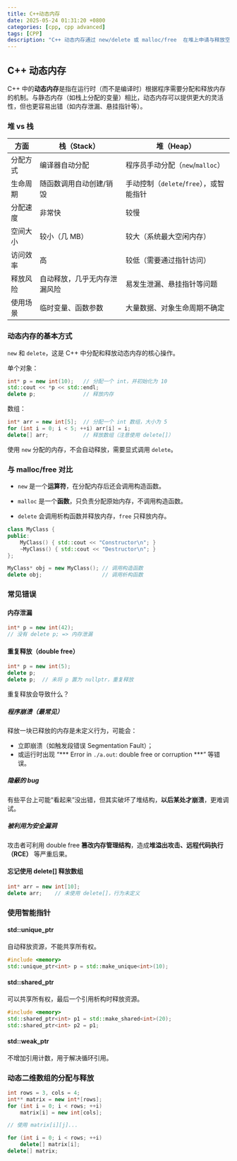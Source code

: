 ```yaml
---
title: C++动态内存
date: 2025-05-24 01:31:20 +0800
categories: [cpp, cpp advanced]
tags: [CPP]
description: "C++ 动态内存通过 new/delete 或 malloc/free  在堆上申请与释放空间，支持灵活对象创建，但需手动管理，避免内存泄漏与野指针。"
---
```

## C++ 动态内存

C++ 中的**动态内存**是指在运行时（而不是编译时）根据程序需要分配和释放内存的机制。与静态内存（如栈上分配的变量）相比，动态内存可以提供更大的灵活性，但也更容易出错（如内存泄漏、悬挂指针等）。

### 堆 vs 栈

| 方面     | 栈（Stack）                  | 堆（Heap）                              |
| -------- | ---------------------------- | --------------------------------------- |
| 分配方式 | 编译器自动分配               | 程序员手动分配（`new`/`malloc`）        |
| 生命周期 | 随函数调用自动创建/销毁      | 手动控制（`delete`/`free`），或智能指针 |
| 分配速度 | 非常快                       | 较慢                                    |
| 空间大小 | 较小（几 MB）                | 较大（系统最大空闲内存）                |
| 访问效率 | 高                           | 较低（需要通过指针访问）                |
| 释放风险 | 自动释放，几乎无内存泄漏风险 | 易发生泄漏、悬挂指针等问题              |
| 使用场景 | 临时变量、函数参数           | 大量数据、对象生命周期不确定            |

### 动态内存的基本方式

`new` 和 `delete`，这是 C++ 中分配和释放动态内存的核心操作。

单个对象：

```cpp
int* p = new int(10);   // 分配一个 int，并初始化为 10
std::cout << *p << std::endl;
delete p;               // 释放内存
```

数组：

```cpp
int* arr = new int[5];  // 分配一个 int 数组，大小为 5
for (int i = 0; i < 5; ++i) arr[i] = i;
delete[] arr;           // 释放数组（注意使用 delete[]）
```

使用 `new` 分配的内存，不会自动释放，需要显式调用 `delete`。

### 与 malloc/free 对比

- `new` 是一个**运算符**，在分配内存后还会调用构造函数。

- `malloc` 是一个**函数**，只负责分配原始内存，不调用构造函数。

- `delete` 会调用析构函数并释放内存，`free` 只释放内存。

```cpp
class MyClass {
public:
    MyClass() { std::cout << "Constructor\n"; }
    ~MyClass() { std::cout << "Destructor\n"; }
};

MyClass* obj = new MyClass(); // 调用构造函数
delete obj;                   // 调用析构函数
```

### 常见错误

#### 内存泄漏

```cpp
int* p = new int(42);
// 没有 delete p; => 内存泄漏
```

#### 重复释放（double free）

```cpp
int* p = new int(5);
delete p;
delete p;  // 未将 p 置为 nullptr，重复释放
```

重复释放会导致什么？

##### 程序崩溃（最常见）

释放一块已释放的内存是未定义行为，可能会：

- 立即崩溃（如触发段错误 Segmentation Fault）；
- 或运行时出现 “*** Error in `./a.out`: double free or corruption ***” 等错误。

##### 隐蔽的 bug

有些平台上可能“看起来”没出错，但其实破坏了堆结构，**以后某处才崩溃**，更难调试。

##### 被利用为安全漏洞

攻击者可利用 double free **篡改内存管理结构**，造成**堆溢出攻击、远程代码执行（RCE）** 等严重后果。

#### 忘记使用 delete[] 释放数组

```cpp
int* arr = new int[10];
delete arr;    // 未使用 delete[]，行为未定义
```

### 使用智能指针

#### std::unique_ptr

自动释放资源，不能共享所有权。

```cpp
#include <memory>
std::unique_ptr<int> p = std::make_unique<int>(10);
```

#### std::shared_ptr

可以共享所有权，最后一个引用析构时释放资源。

```cpp
#include <memory>
std::shared_ptr<int> p1 = std::make_shared<int>(20);
std::shared_ptr<int> p2 = p1;
```

#### std::weak_ptr

不增加引用计数，用于解决循环引用。

### 动态二维数组的分配与释放

```cpp
int rows = 3, cols = 4;
int** matrix = new int*[rows];
for (int i = 0; i < rows; ++i)
    matrix[i] = new int[cols];

// 使用 matrix[i][j]...

for (int i = 0; i < rows; ++i)
    delete[] matrix[i];
delete[] matrix;
```


